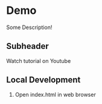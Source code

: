 # Demo

Some Description!

## Subheader

Watch tutorial on Youtube

## Local Development

1. Open index.html in web browser

